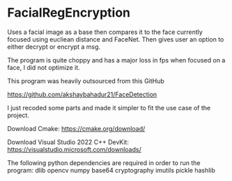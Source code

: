 # FacialRegEncryption
Uses a facial image as a base then compares it to the face currently focused using eucliean distance and FaceNet. Then gives user an option to either decrypt or encrypt a msg.

The program is quite choppy and has a major loss in fps when focused on a face, I did not optimize it.


This program was heavily outsourced from this GitHub

https://github.com/akshaybahadur21/FaceDetection

I just recoded some parts and made it simpler to fit the use case of the project.

Download Cmake:
https://cmake.org/download/

Download Visual Studio 2022 C++ DevKit:
https://visualstudio.microsoft.com/downloads/

The following python dependencies are required in order to run the program:
dlib
opencv
numpy
base64
cryptography
imutils
pickle
hashlib
